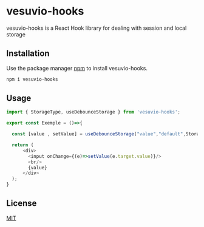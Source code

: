 # vesuvio-hooks

vesuvio-hooks is a React Hook library for dealing with session and local storage

## Installation

Use the package manager [npm](https://www.npmjs.com/) to install vesuvio-hooks.

```bash
npm i vesuvio-hooks
```

## Usage

```javascript
import { StorageType, useDebounceStorage } from 'vesuvio-hooks';

export const Exemple = ()=>{

  const [value , setValue] = useDebounceStorage("value","default",StorageType.local,200);

  return (
      <div>
        <input onChange={(e)=>setValue(e.target.value)}/>
        <br/>
        {value}
      </div>
  );
}
```

## License
[MIT](https://choosealicense.com/licenses/mit/)